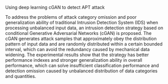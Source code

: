 
Using deep learning cGAN to detect APT attack

To address the problems of attack category omission and poor generalization ability of traditional Intrusion Detection System (IDS) when processing unbalanced input data, an intrusion detection strategy based on conditional Generative Adversarial Networks (cGAN) is proposed. The cGAN generates attack samples that approximately obey the distribution pattern of input data and are randomly distributed within a certain bounded interval, which can avoid the redundancy caused by mechanical data widening. The experimental results show that the strategy has better performance indexes and stronger generalization ability in overall performance, which can solve insufficient classification performance and detection omission caused by unbalanced distribution of data categories and quantities.
